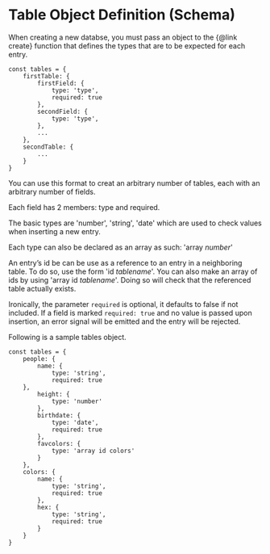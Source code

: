 # Table Object Definition (Schema)

When creating a new databse, you must pass an object to the {@link create} function that defines the types that are to be expected for each entry.

```
const tables = {
    firstTable: {
        firstField: {
            type: 'type',
            required: true
        },
        secondField: {
            type: 'type',
        },
        ...
    },
    secondTable: {
        ...
    }
}
```

You can use this format to creat an arbitrary number of tables, each with an arbitrary number of fields.

Each field has 2 members: type and required.

The basic types are 'number', 'string', 'date' which are used to check values when inserting a new entry.

Each type can also be declared as an array as such: 'array *number*'

An entry’s id be can be use as a reference to an entry in a neighboring table. To do so, use the form 'id *tablename*'. You can also make an array of ids by using 'array id *tablename*'. Doing so will check that the referenced table actually exists.

Ironically, the parameter `required` is optional, it defaults to false if not included. If a field is marked `required: true` and no value is passed upon insertion, an error signal will be emitted and the entry will be rejected. 

Following is a sample tables object.

```
const tables = {
    people: {
        name: {
            type: 'string',
            required: true
    },
        height: {
            type: 'number'
        },
        birthdate: {
            type: 'date',
            required: true
        },
        favcolors: {
            type: 'array id colors'
        }
    },
    colors: {
        name: {
            type: 'string',
            required: true
        },
        hex: {
            type: 'string',
            required: true
        }
    }
}
```
